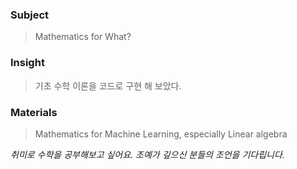 <h3 id="subject">Subject</h3>
<blockquote>
<p>Mathematics for What?</p>
</blockquote>
<h3 id="insight">Insight</h3>
<blockquote>
<p>기초 수학 이론을 코드로 구현 해 보았다.</p>
</blockquote>
<h3 id="materials">Materials</h3>
<blockquote>
<p>Mathematics for Machine Learning, especially Linear algebra</p>
</blockquote>
<p><em>취미로 수학을 공부해보고 싶어요.</em>
<em>조예가 깊으신 분들의 조언을 기다립니다.</em></p>